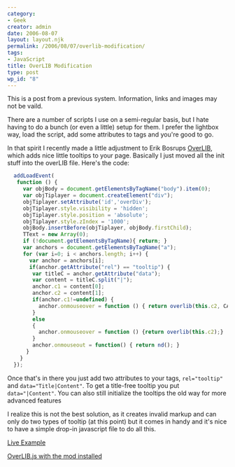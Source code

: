 ```yaml
---
category:
- Geek
creator: admin
date: 2006-08-07
layout: layout.njk
permalink: /2006/08/07/overlib-modification/
tags:
- JavaScript
title: OverLIB Modification
type: post
wp_id: "8"
---
```


This is a post from a previous system.  Information, links and images may not be vaild.

There are a number of scripts I use on a semi-regular basis, but I hate having to do a bunch (or even a little) setup for them.  I prefer the lightbox way, load the script, add some attributes to tags and you're good to go.

In that spirit I recently made a little adjustment to Erik Bosrups [OverLIB](http://www.bosrup.com/web/overlib/), which adds nice little tooltips  to your page. Basically I just moved all the init stuff into the overLIB file. Here's the code:

```javascript
  addLoadEvent(
   function () {
     var objBody = document.getElementsByTagName("body").item(0);
     var objTiplayer = document.createElement("div");
     objTiplayer.setAttribute('id','overDiv');
     objTiplayer.style.visibility = 'hidden';
     objTiplayer.style.position = 'absolute';
     objTiplayer.style.zIndex = '1000';
     objBody.insertBefore(objTiplayer, objBody.firstChild);
     TText = new Array(0);
     if (!document.getElementsByTagName){ return; }
     var anchors = document.getElementsByTagName("a");
     for (var i=0; i < anchors.length; i++) {
       var anchor = anchors[i];
       if(anchor.getAttribute("rel") == "tooltip") {
        var titleC = anchor.getAttribute("data");
        var content = titleC.split("|");
        anchor.c1 = content[0];
        anchor.c2 = content[1];
        if(anchor.c1!=undefined) {
          anchor.onmouseover = function () { return overlib(this.c2, CAPTION,     this.c1); }
        }
        else
        {
          anchor.onmouseover = function () {return overlib(this.c2);}
        }
        anchor.onmouseout = function() { return nd(); }
      }
    }
  });
```

Once that's in there you just add two attributes to your tags, `rel="tooltip"` and `data="Title|Content"`. To get a title-free tooltip you put `data="|Content"`.  You can also still initialize the tooltips the old way for more advanced features

I realize this is not the best solution, as it creates invalid markup and can only do two types of tooltip (at this point) but it comes in handy and it's nice to have a simple drop-in javascript file to do all this.

[Live Example](https://static.velvetcache.org/projects/js/overlib_mod/)

[OverLIB.js with the mod installed](https://static.velvetcache.org/projects/js/overlib_mod/overlibMod.js)
